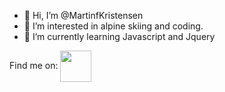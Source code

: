 - 👋 Hi, I’m @MartinfKristensen
- 👀 I’m interested in alpine skiing and coding.
- 🌱 I’m currently learning Javascript and Jquery

Find me on:
<a href="https://twitter.com/martyracer" style="color: #1DA1F2;" target="blank"><img align="center" src="https://img.icons8.com/ios-glyphs/344/twitter--v1.png" height="50" /></a>

<!---
MartinfKristensen/MartinfKristensen is a ✨ special ✨ repository because its `README.md` (this file) appears on your GitHub profile.
You can click the Preview link to take a look at your changes.
--->
